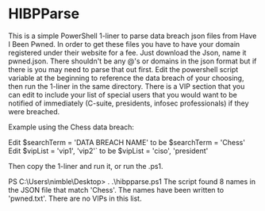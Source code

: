 # HIBPParse 

This is a simple PowerShell 1-liner to parse data breach json files from Have I Been Pwned. In order to get these files you have to have your domain registered under their website for a fee. Just download the Json, name it pwned.json. There shouldn't be any @'s or domains in the json format but if there is you may need to parse that out first. Edit the powershell script variable at the beginning to reference the data breach of your choosing, then run the 1-liner in the same directory. There is a VIP section that you can edit to include your list of special users that you would want to be notified of immediately (C-suite, presidents, infosec professionals) if they were breached.

Example using the Chess data breach:

Edit $searchTerm = 'DATA BREACH NAME' to be $searchTerm = 'Chess'
Edit $vipList = 'vip1', 'vip2'` to be $vipList = 'ciso', 'president'

Then copy the 1-liner and run it, or run the .ps1. 

PS C:\Users\nimble\Desktop> . .\hibpparse.ps1
The script found 8 names in the JSON file that match 'Chess'. The names have been written to 'pwned.txt'. There are no VIPs in this list.
